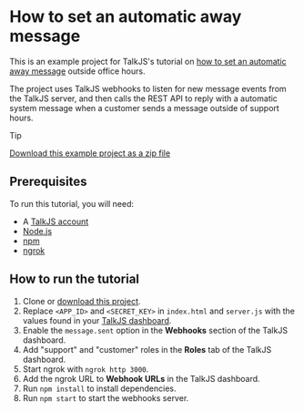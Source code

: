 # How to set an automatic away message

This is an example project for TalkJS's tutorial on [how to set an automatic away message](https://talkjs.com/resources/how-to-set-an-automatic-away-message/) outside office hours.

The project uses TalkJS webhooks to listen for new message events from the TalkJS server, and then calls the REST API to reply with a automatic system message when a customer sends a message outside of support hours.

> [!TIP]
> [Download this example project as a zip file](https://github.com/talkjs/talkjs-examples/releases/latest/download/howtos.how-to-set-an-away-message.zip)

## Prerequisites

To run this tutorial, you will need:

- A [TalkJS account](https://talkjs.com/dashboard/login)
- [Node.js](https://nodejs.org/en)
- [npm](https://www.npmjs.com/)
- [ngrok](https://ngrok.com/)

## How to run the tutorial

1. Clone or [download this project](https://github.com/talkjs/talkjs-examples/releases/latest/download/howtos.how-to-set-an-away-message.zip).
2. Replace `<APP_ID>` and `<SECRET_KEY>` in `index.html` and `server.js` with the values found in your [TalkJS dashboard](https://talkjs.com/dashboard/login).
3. Enable the `message.sent` option in the **Webhooks** section of the TalkJS dashboard.
4. Add "support" and "customer" roles in the **Roles** tab of the TalkJS dashboard.
5. Start ngrok with `ngrok http 3000`.
6. Add the ngrok URL to **Webhook URLs** in the TalkJS dashboard.
7. Run `npm install` to install dependencies.
8. Run `npm start` to start the webhooks server.
